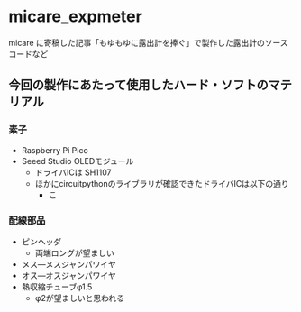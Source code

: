 # micare_expmeter
micare に寄稿した記事「もゆもゆに露出計を捧ぐ」で製作した露出計のソースコードなど

## 今回の製作にあたって使用したハード・ソフトのマテリアル
### 素子
* Raspberry Pi Pico
* Seeed Studio OLEDモジュール
  * ドライバICは SH1107
  * ほかにcircuitpythonのライブラリが確認できたドライバICは以下の通り
    * こ
### 配線部品
* ピンヘッダ
  * 両端ロングが望ましい
* メス―メスジャンパワイヤ
* オス―オスジャンパワイヤ
* 熱収縮チューブφ1.5
  * φ2が望ましいと思われる
